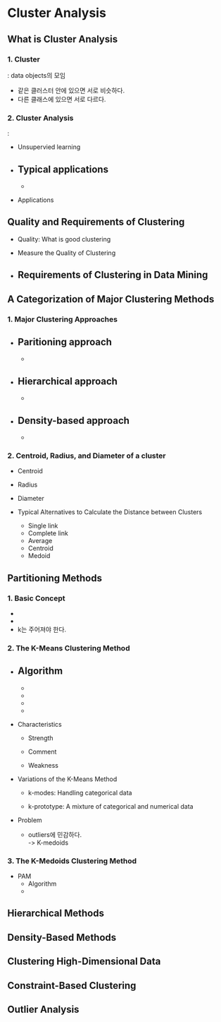 # Cluster Analysis  

## What is Cluster Analysis   

### 1. Cluster  
: data objects의 모임  


- 같은 클러스터 안에 있으면 서로 비슷하다.  
- 다른 클래스에 있으면 서로 다르다.  

### 2. Cluster Analysis  
:  

- Unsupervied learning  
- Typical applications  
  -  
  -  
  
- Applications  


## Quality and Requirements of Clustering  

- Quality: What is good clustering  

- Measure the Quality of Clustering  

- Requirements of Clustering in Data Mining  
  - 



## A Categorization of Major Clustering Methods  

### 1. Major Clustering Approaches  
- Paritioning approach  
  -  
  -  
- Hierarchical approach  
  -  
  -  
- Density-based approach  
  -  
  -  


### 2. Centroid, Radius, and Diameter of a cluster  

- Centroid  
- Radius  
- Diameter  


- Typical Alternatives to Calculate the Distance between Clusters  
  - Single link  
  - Complete link  
  - Average  
  - Centroid  
  - Medoid  
  

## Partitioning Methods  

### 1. Basic Concept  

-  
-  
- k는 주어져야 한다.  


### 2. The K-Means Clustering Method  

- Algorithm  
  - 
  - 
  - 
  - 
  - 
  

- Characteristics  
  - Strength  

  - Comment  

  - Weakness  


- Variations of the K-Means Method  

  - k-modes: Handling categorical data  
  
  - k-prototype: A mixture of categorical and numerical data   
  
  
- Problem  
  
  - outliers에 민감하다.  
  -> K-medoids  
  


### 3. The K-Medoids Clustering Method  

- PAM  
  - Algorithm  
  - 


## Hierarchical Methods  


## Density-Based Methods   


## Clustering High-Dimensional Data  


## Constraint-Based Clustering   


## Outlier Analysis  


